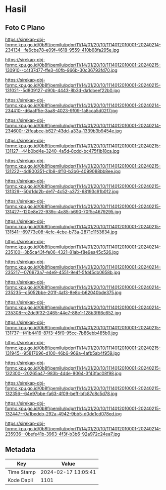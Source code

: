 # Hasil

## Foto C Plano

https://sirekap-obj-formc.kpu.go.id/0b8f/pemilu/pdpr/11/14/01/20/10/1114012010001-20240214-234134--fe6cbe78-e09f-4618-9559-410b68fa295e.jpg

https://sirekap-obj-formc.kpu.go.id/0b8f/pemilu/pdpr/11/14/01/20/10/1114012010001-20240215-130910--c4f37d77-ffe3-40fb-966b-30c36793fd70.jpg

https://sirekap-obj-formc.kpu.go.id/0b8f/pemilu/pdpr/11/14/01/20/10/1114012010001-20240215-131021--5d809127-d90b-4443-8b3d-da1cbeef22b0.jpg

https://sirekap-obj-formc.kpu.go.id/0b8f/pemilu/pdpr/11/14/01/20/10/1114012010001-20240214-234410--d6aaff5e-3aa8-4023-9f09-1a8cca5d02f7.jpg

https://sirekap-obj-formc.kpu.go.id/0b8f/pemilu/pdpr/11/14/01/20/10/1114012010001-20240214-234600--2ffeabce-b627-43dd-a33a-1339b3b9454e.jpg

https://sirekap-obj-formc.kpu.go.id/0b8f/pemilu/pdpr/11/14/01/20/10/1114012010001-20240215-131127--44b0bd4e-3240-4a5d-8cdd-bc475f1b18ca.jpg

https://sirekap-obj-formc.kpu.go.id/0b8f/pemilu/pdpr/11/14/01/20/10/1114012010001-20240215-131222--4d800351-c1b8-4f10-b3b6-4099088bb8ee.jpg

https://sirekap-obj-formc.kpu.go.id/0b8f/pemilu/pdpr/11/14/01/20/10/1114012010001-20240215-131329--50d1dd2b-de17-4c52-a372-68193c91b012.jpg

https://sirekap-obj-formc.kpu.go.id/0b8f/pemilu/pdpr/11/14/01/20/10/1114012010001-20240215-131427--120e8e22-939c-4c85-b690-70f5c4679295.jpg

https://sirekap-obj-formc.kpu.go.id/0b8f/pemilu/pdpr/11/14/01/20/10/1114012010001-20240215-131541--69773e08-4cfc-4cbe-b73a-2871c1153634.jpg

https://sirekap-obj-formc.kpu.go.id/0b8f/pemilu/pdpr/11/14/01/20/10/1114012010001-20240214-235100--3b5ca43f-fe06-4321-81ab-f8e9ea45c526.jpg

https://sirekap-obj-formc.kpu.go.id/0b8f/pemilu/pdpr/11/14/01/20/10/1114012010001-20240214-235217--076973a7-e4e9-4551-9e4f-5fd45cb0658b.jpg

https://sirekap-obj-formc.kpu.go.id/0b8f/pemilu/pdpr/11/14/01/20/10/1114012010001-20240214-235235--c5052bbe-201f-4a13-8e8c-b62040bde375.jpg

https://sirekap-obj-formc.kpu.go.id/0b8f/pemilu/pdpr/11/14/01/20/10/1114012010001-20240214-235308--c2dc9f32-2465-44e7-88e1-128b3f66c652.jpg

https://sirekap-obj-formc.kpu.go.id/0b8f/pemilu/pdpr/11/14/01/20/10/1114012010001-20240215-131737--f41b4419-87f3-45f0-95cc-7b86ebb485b9.jpg

https://sirekap-obj-formc.kpu.go.id/0b8f/pemilu/pdpr/11/14/01/20/10/1114012010001-20240215-131945--95817696-d100-46b6-969a-4afb5ab4f959.jpg

https://sirekap-obj-formc.kpu.go.id/0b8f/pemilu/pdpr/11/14/01/20/10/1114012010001-20240215-132300--20265a47-983b-4d4e-8064-3f43fac08f98.jpg

https://sirekap-obj-formc.kpu.go.id/0b8f/pemilu/pdpr/11/14/01/20/10/1114012010001-20240215-132356--64e97bbe-fa63-4f09-beff-bfc87c8c5d78.jpg

https://sirekap-obj-formc.kpu.go.id/0b8f/pemilu/pdpr/11/14/01/20/10/1114012010001-20240215-132447--0a1bedeb-292a-4942-9bb5-d0de1cd078ed.jpg

https://sirekap-obj-formc.kpu.go.id/0b8f/pemilu/pdpr/11/14/01/20/10/1114012010001-20240214-235936--0befe41b-3963-4f3f-b3b6-92a972c24ea7.jpg


## Metadata

| Key        | Value               |
| ---------- | ------------------- |
| Time Stamp | 2024-02-17 13:05:41 |
| Kode Dapil | 1101                |




